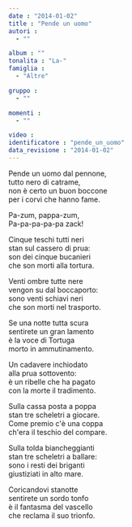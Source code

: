```yaml
---
date : "2014-01-02"
title : "Pende un uomo"
autori : 
  - ""

album : ""
tonalita : "La-"
famiglia : 
  - "Altre"

gruppo : 
  - ""

momenti : 
  - ""

video : 
identificatore : "pende_un_uomo"
data_revisione : "2014-01-02"
---
```

  
  
Pende un uomo dal pennone,  
tutto nero di catrame,  
non è certo un buon boccone  
per i corvi che hanno fame.  
  
  
Pa-zum, pappa-zum,  
Pa-pa-pa-pa-pa zack!  
  
  
  
Cinque teschi tutti neri  
stan sul cassero di prua:  
son dei cinque bucanieri  
che son morti alla tortura.  
  
  
Venti ombre tutte nere  
vengon su dal boccaporto:  
sono venti schiavi neri  
che son morti nel trasporto.  
  
  
Se una notte tutta scura  
sentirete un gran lamento  
è la voce di Tortuga  
morto in ammutinamento.  
  
  
Un cadavere inchiodato  
alla prua sottovento:  
è un ribelle che ha pagato  
con la morte il tradimento.  
  
  
Sulla cassa posta a poppa  
stan tre scheletri a giocare.  
Come premio c'è una coppa  
ch'era il teschio del compare.  
  
  
Sulla tolda biancheggianti  
stan tre scheletri a ballare:  
sono i resti dei briganti  
giustiziati in alto mare.  
  
  
Coricandovi stanotte  
sentirete un sordo tonfo  
è il fantasma del vascello  
che reclama il suo trionfo.  
  
